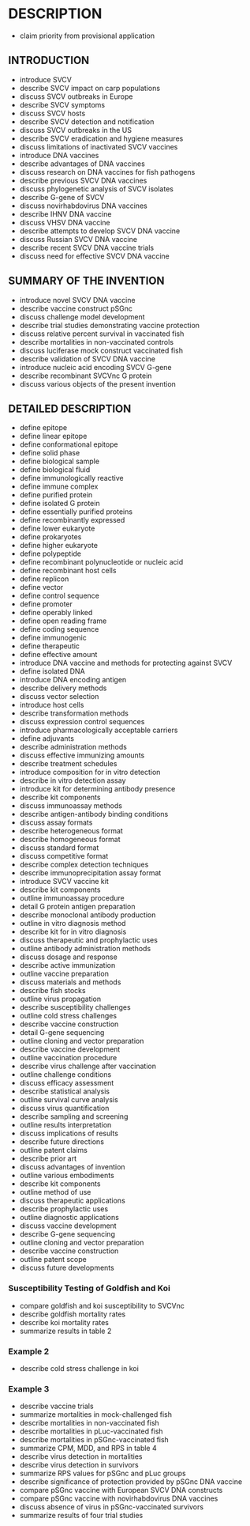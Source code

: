 # DESCRIPTION

- claim priority from provisional application

## INTRODUCTION

- introduce SVCV
- describe SVCV impact on carp populations
- discuss SVCV outbreaks in Europe
- describe SVCV symptoms
- discuss SVCV hosts
- describe SVCV detection and notification
- discuss SVCV outbreaks in the US
- describe SVCV eradication and hygiene measures
- discuss limitations of inactivated SVCV vaccines
- introduce DNA vaccines
- describe advantages of DNA vaccines
- discuss research on DNA vaccines for fish pathogens
- describe previous SVCV DNA vaccines
- discuss phylogenetic analysis of SVCV isolates
- describe G-gene of SVCV
- discuss novirhabdovirus DNA vaccines
- describe IHNV DNA vaccine
- discuss VHSV DNA vaccine
- describe attempts to develop SVCV DNA vaccine
- discuss Russian SVCV DNA vaccine
- describe recent SVCV DNA vaccine trials
- discuss need for effective SVCV DNA vaccine

## SUMMARY OF THE INVENTION

- introduce novel SVCV DNA vaccine
- describe vaccine construct pSGnc
- discuss challenge model development
- describe trial studies demonstrating vaccine protection
- discuss relative percent survival in vaccinated fish
- describe mortalities in non-vaccinated controls
- discuss luciferase mock construct vaccinated fish
- describe validation of SVCV DNA vaccine
- introduce nucleic acid encoding SVCV G-gene
- describe recombinant SVCVnc G protein
- discuss various objects of the present invention

## DETAILED DESCRIPTION

- define epitope
- define linear epitope
- define conformational epitope
- define solid phase
- define biological sample
- define biological fluid
- define immunologically reactive
- define immune complex
- define purified protein
- define isolated G protein
- define essentially purified proteins
- define recombinantly expressed
- define lower eukaryote
- define prokaryotes
- define higher eukaryote
- define polypeptide
- define recombinant polynucleotide or nucleic acid
- define recombinant host cells
- define replicon
- define vector
- define control sequence
- define promoter
- define operably linked
- define open reading frame
- define coding sequence
- define immunogenic
- define therapeutic
- define effective amount
- introduce DNA vaccine and methods for protecting against SVCV
- define isolated DNA
- introduce DNA encoding antigen
- describe delivery methods
- discuss vector selection
- introduce host cells
- describe transformation methods
- discuss expression control sequences
- introduce pharmacologically acceptable carriers
- define adjuvants
- describe administration methods
- discuss effective immunizing amounts
- describe treatment schedules
- introduce composition for in vitro detection
- describe in vitro detection assay
- introduce kit for determining antibody presence
- describe kit components
- discuss immunoassay methods
- describe antigen-antibody binding conditions
- discuss assay formats
- describe heterogeneous format
- describe homogeneous format
- discuss standard format
- discuss competitive format
- describe complex detection techniques
- describe immunoprecipitation assay format
- introduce SVCV vaccine kit
- describe kit components
- outline immunoassay procedure
- detail G protein antigen preparation
- describe monoclonal antibody production
- outline in vitro diagnosis method
- describe kit for in vitro diagnosis
- discuss therapeutic and prophylactic uses
- outline antibody administration methods
- discuss dosage and response
- describe active immunization
- outline vaccine preparation
- discuss materials and methods
- describe fish stocks
- outline virus propagation
- describe susceptibility challenges
- outline cold stress challenges
- describe vaccine construction
- detail G-gene sequencing
- outline cloning and vector preparation
- describe vaccine development
- outline vaccination procedure
- describe virus challenge after vaccination
- outline challenge conditions
- discuss efficacy assessment
- describe statistical analysis
- outline survival curve analysis
- discuss virus quantification
- describe sampling and screening
- outline results interpretation
- discuss implications of results
- describe future directions
- outline patent claims
- describe prior art
- discuss advantages of invention
- outline various embodiments
- describe kit components
- outline method of use
- discuss therapeutic applications
- describe prophylactic uses
- outline diagnostic applications
- discuss vaccine development
- describe G-gene sequencing
- outline cloning and vector preparation
- describe vaccine construction
- outline patent scope
- discuss future developments

### Susceptibility Testing of Goldfish and Koi

- compare goldfish and koi susceptibility to SVCVnc
- describe goldfish mortality rates
- describe koi mortality rates
- summarize results in table 2

### Example 2

- describe cold stress challenge in koi

### Example 3

- describe vaccine trials
- summarize mortalities in mock-challenged fish
- describe mortalities in non-vaccinated fish
- describe mortalities in pLuc-vaccinated fish
- describe mortalities in pSGnc-vaccinated fish
- summarize CPM, MDD, and RPS in table 4
- describe virus detection in mortalities
- describe virus detection in survivors
- summarize RPS values for pSGnc and pLuc groups
- describe significance of protection provided by pSGnc DNA vaccine
- compare pSGnc vaccine with European SVCV DNA constructs
- compare pSGnc vaccine with novirhabdovirus DNA vaccines
- discuss absence of virus in pSGnc-vaccinated survivors
- summarize results of four trial studies

